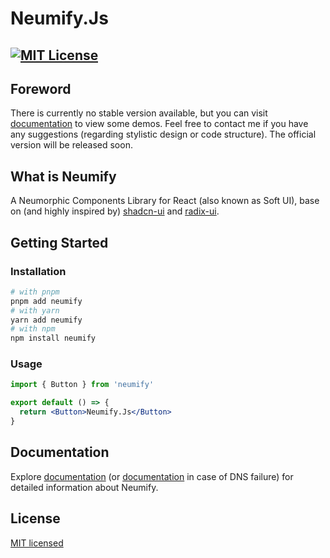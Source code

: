 # Neumify.Js
<a href="https://github.com/zhuyuezhan/Neumify/blob/main/LICENSE.md"><img alt="MIT License" src="https://img.shields.io/badge/lisence-MIT-green">
</a>
---
## Foreword
There is currently no stable version available, but you can visit [documentation](https://neumify.com) to view some demos. Feel free to contact me if you have any suggestions (regarding stylistic design or code structure).
The official version will be released soon.

## What is Neumify
A Neumorphic Components Library for React (also known as Soft UI), base on (and highly inspired by) [shadcn-ui](https://github.com/shadcn-ui/ui) and [radix-ui](https://github.com/radix-ui/primitives).

## Getting Started

### Installation

```bash
# with pnpm
pnpm add neumify
# with yarn
yarn add neumify
# with npm
npm install neumify
```


### Usage

```jsx
import { Button } from 'neumify'

export default () => {
  return <Button>Neumify.Js</Button>
}
```


## Documentation

Explore [documentation](https://neumify.com) (or [documentation](https://neumify.vercel.app) in case of DNS failure) for detailed information about Neumify.


## License

[MIT licensed](./LICENSE.md)

